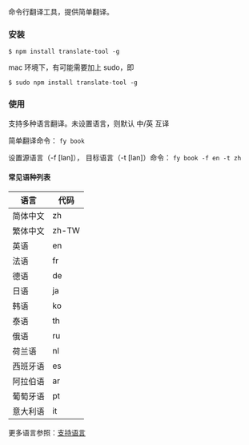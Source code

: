 命令行翻译工具，提供简单翻译。

### 安装

    $ npm install translate-tool -g

mac 环境下，有可能需要加上 sudo，即

    $ sudo npm install translate-tool -g

### 使用

支持多种语言翻译。未设置语言，则默认 中/英 互译

简单翻译命令：
`fy book`

设置源语言（-f [lan]）， 目标语言（-t [lan]）命令：
`fy book -f en -t zh`

#### 常见语种列表

| 语言     | 代码  |
| -------- | ----- |
| 简体中文 | zh    |
| 繁体中文 | zh-TW |
| 英语     | en    |
| 法语     | fr    |
| 德语     | de    |
| 日语     | ja    |
| 韩语     | ko    |
| 泰语     | th    |
| 俄语     | ru    |
| 荷兰语   | nl    |
| 西班牙语 | es    |
| 阿拉伯语 | ar    |
| 葡萄牙语 | pt    |
| 意大利语 | it    |

更多语言参照：[支持语言](https://cloud.tencent.com/document/product/551/15619)
